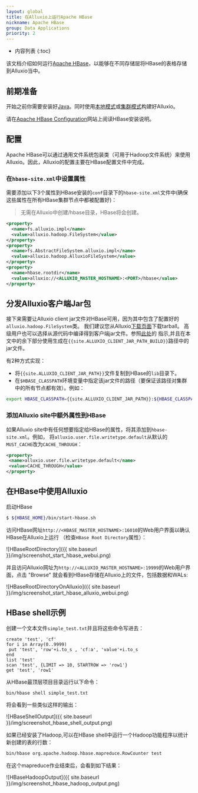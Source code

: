 ```yaml
---
layout: global
title: 在Alluxio上运行Apache HBase
nickname: Apache HBase
group: Data Applications
priority: 2
---
```


* 内容列表
{:toc}

该文档介绍如何运行[Apache HBase](http://hbase.apache.org/)，以能够在不同存储层将HBase的表格存储到Alluxio当中。

## 前期准备

开始之前你需要安装好[Java](Java-Setup.html)。同时使用[本地模式](Running-Alluxio-Locally.html)或[集群模式](Running-Alluxio-on-a-Cluster.html)构建好Alluxio。

请在[Apache HBase Configuration](https://hbase.apache.org/book.html#configuration)网站上阅读HBase安装说明。

## 配置

Apache HBase可以通过通用文件系统包装类（可用于Hadoop文件系统）来使用Alluxio。因此，Alluxio的配置主要在HBase配置文件中完成。

### 在`hbase-site.xml`中设置属性

需要添加以下3个属性到HBase安装的`conf`目录下的`hbase-site.xml`文件中(确保这些属性在所有HBase集群节点中都被配置好)：

> 无需在Alluxio中创建/hbase目录，HBase将会创建。

```xml
<property>
  <name>fs.alluxio.impl</name>
  <value>alluxio.hadoop.FileSystem</value>
</property>
<property>
  <name>fs.AbstractFileSystem.alluxio.impl</name>
  <value>alluxio.hadoop.AlluxioFileSystem</value>
</property>
<property>
  <name>hbase.rootdir</name>
  <value>alluxio://<ALLUXIO_MASTER_HOSTNAME>:<PORT>/hbase</value>
</property>
```

## 分发Alluxio客户端Jar包

接下来需要让Alluxio client jar文件对HBase可用，因为其中包含了配置好的`alluxio.hadoop.FileSystem`类。
我们建议您从Alluxio[下载页面](http://www.alluxio.org/download)下载tarball。
高级用户也可以选择从源代码中编译得到客户端jar文件。参照[此处](Building-Alluxio-From-Source.html#compute-framework-support)的
指示,并且在本文中的余下部分使用生成在`{{site.ALLUXIO_CLIENT_JAR_PATH_BUILD}}`路径中的jar文件。

有2种方式实现：

- 将`{{site.ALLUXIO_CLIENT_JAR_PATH}}`文件复制到HBase的`lib`目录下。
- 在`$HBASE_CLASSPATH`环境变量中指定该jar文件的路径（要保证该路径对集群中的所有节点都有效）。例如：

```bash
export HBASE_CLASSPATH={{site.ALLUXIO_CLIENT_JAR_PATH}}:${HBASE_CLASSPATH}
```

### 添加Alluxio site中额外属性到HBase

如果Alluxio site中有任何想要指定给HBase的属性，将其添加到`hbase-site.xml`。例如，
将`alluxio.user.file.writetype.default`从默认的`MUST_CACHE`改为`CACHE_THROUGH`：

```xml
<property>
 <name>alluxio.user.file.writetype.default</name>
 <value>CACHE_THROUGH</value>
</property>
```

## 在HBase中使用Alluxio

启动HBase

```bash
$ ${HBASE_HOME}/bin/start-hbase.sh
```

访问HBase网址`http://<HBASE_MASTER_HOSTNAME>:16010`的Web用户界面以确认HBase在Alluxio上运行
（检查`HBase Root Directory`属性）：

![HBaseRootDirectory]({{ site.baseurl }}/img/screenshot_start_hbase_webui.png)

并且访问Alluxio网址为`http://<ALLUXIO_MASTER_HOSTNAME>:19999`的Web用户界面，点击 "Browse" 就会看到HBase存储在Alluxio上的文件，包括数据和WALs:

![HBaseRootDirectoryOnAlluxio]({{ site.baseurl }}/img/screenshot_start_hbase_alluxio_webui.png)

## HBase shell示例

创建一个文本文件`simple_test.txt`并且将这些命令写进去：

```
create 'test', 'cf'
for i in Array(0..9999)
 put 'test', 'row'+i.to_s , 'cf:a', 'value'+i.to_s
end
list 'test'
scan 'test', {LIMIT => 10, STARTROW => 'row1'}
get 'test', 'row1'
```

从HBase最顶层项目目录运行以下命令：

```bash
bin/hbase shell simple_test.txt
```

将会看到一些类似这样的输出：

![HBaseShellOutput]({{ site.baseurl }}/img/screenshot_hbase_shell_output.png)

如果已经安装了Hadoop,可以在HBase shell中运行一个Hadoop功能程序以统计新创建的表的行数：

```bash
bin/hbase org.apache.hadoop.hbase.mapreduce.RowCounter test
```

在这个mapreduce作业结束后，会看到如下结果：

![HBaseHadoopOutput]({{ site.baseurl }}/img/screenshot_hbase_hadoop_output.png)
